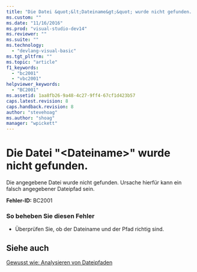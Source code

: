 ```yaml
---
title: "Die Datei &quot;&lt;Dateiname&gt;&quot; wurde nicht gefunden. | Microsoft Docs"
ms.custom: ""
ms.date: "11/16/2016"
ms.prod: "visual-studio-dev14"
ms.reviewer: ""
ms.suite: ""
ms.technology: 
  - "devlang-visual-basic"
ms.tgt_pltfrm: ""
ms.topic: "article"
f1_keywords: 
  - "bc2001"
  - "vbc2001"
helpviewer_keywords: 
  - "BC2001"
ms.assetid: 1aa8fb26-9a48-4c27-9ff4-67cf1d423b57
caps.latest.revision: 8
caps.handback.revision: 8
author: "stevehoag"
ms.author: "shoag"
manager: "wpickett"
---
```

# Die Datei &quot;&lt;Dateiname&gt;&quot; wurde nicht gefunden.
Die angegebene Datei wurde nicht gefunden. Ursache hierfür kann ein falsch angegebener Dateipfad sein.  
  
 **Fehler\-ID:** BC2001  
  
### So beheben Sie diesen Fehler  
  
-   Überprüfen Sie, ob der Dateiname und der Pfad richtig sind.  
  
## Siehe auch  
 [Gewusst wie: Analysieren von Dateipfaden](../../visual-basic/developing-apps/programming/drives-directories-files/how-to-parse-file-paths.md)